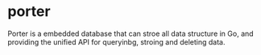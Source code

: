 # porter
Porter is a embedded database that can stroe all data structure in Go, and providing the unified API for queryinbg, stroing and deleting data.
